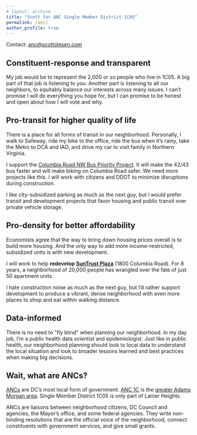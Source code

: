 ```yaml
---
# layout: archive
title: "Scott for ANC Single Member District 1C05"
permalink: /anc/
author_profile: true
---
```


Contact: <anc@scottolesen.com>

## Constituent-response and transparent

My job would be to represent the 2,000 or so people who live in 1C05. A big part of that job is listening to you. Another part is listening to all our neighbors, to equitably balance our interests across many issues. I can’t promise I will do everything you hope for, but I can promise to be honest and open about how I will vote and why.

## Pro-transit for higher quality of life

There is a place for all forms of transit in our neighborhood. Personally, I walk to Safeway, ride my bike to the office, ride the bus when it’s rainy, take the Metro to DCA and IAD, and drive my car to visit family in Northern Virginia.

I support the [Columbia Road NW Bus Priority Project](https://buspriority.ddot.dc.gov/pages/columbiardnw). It will make the 42/43 bus faster and will make biking on Columbia Road safer. We need more projects like this. I will work with citizens and DDOT to minimize disruptions during construction.

I like city-subsidized parking as much as the next guy, but I would prefer transit and development projects that favor housing and public transit over private vehicle storage.

## Pro-density for better affordability

Economists agree that the way to bring down housing prices overall is to build more housing. And the only way to add more income-restricted, subsidized units is with new development.

I will work to help **redevelop [SunTrust Plaza](https://www.axios.com/local/washington-dc/2024/05/31/suntrust-plaza-adams-morgan-plans)** (1800 Columbia Road). For 8 years, a neighborhood of 20,000 people has wrangled over the fate of just 50 apartment units.

I hate construction noise as much as the next guy, but I’d rather support development to produce a vibrant, dense neighborhood with even more places to shop and eat within walking distance.

## Data-informed

There is no need to "fly blind" when planning our neighborhood. In my day job, I’m a public health data scientist and epidemiologist. Just like in public health, our neighborhood planning should look to local data to understand the local situation and look to broader lessons learned and best practices when making big decisions.

## Wait, what are ANCs?

[ANCs](anc.dc.gov) are DC’s most local form of government. [ANC 1C](https://anc1c.org/) is the [greater Adams Morgan area](https://anc1c.org/index.php/anc1c-meeting/about-us). Single Member District 1C05 is only part of Lanier Heights.

ANCs are liaisons between neighborhood citizens, DC Council and agencies, the Mayor’s office, and some federal agencies. They write non-binding resolutions that are the official voice of the neighborhood, connect constituents with government services, and give small grants.
